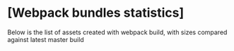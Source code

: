 # [Webpack bundles statistics]
Below is the list of assets created with webpack build, with sizes compared against latest master build
